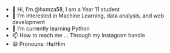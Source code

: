 - 👋 Hi, I’m @hxmza58, I am a Year 11 student 
- 👀 I’m interested in Machine Learning, data analysis, and web development
- 🌱 I’m currently learning Python
- 📫 How to reach me ... Through my Instagram handle
- 😄 Pronouns: He/Him

<!---
hxmza58/hxmza58 is a ✨ special ✨ repository because its `README.md` (this file) appears on your GitHub profile.
You can click the Preview link to take a look at your changes.
--->
